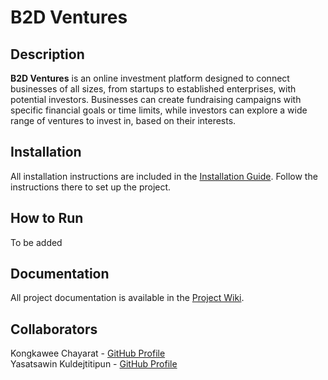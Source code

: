 # B2D Ventures
## Description
**B2D Ventures** is an online investment platform designed to connect businesses of all sizes, from startups to established enterprises, with potential investors. Businesses can create fundraising campaigns with specific financial goals or time limits, while investors can explore a wide range of ventures to invest in, based on their interests.

## Installation
All installation instructions are included in the [Installation Guide](Installation.md). Follow the instructions there to set up the project.

## How to Run
To be added


## Documentation
All project documentation is available in the [Project Wiki](https://github.com/Kongkawee/B2D-Ventures/wiki).

## Collaborators
Kongkawee Chayarat - [GitHub Profile](https://github.com/Kongkawee) \
Yasatsawin Kuldejtitipun - [GitHub Profile](https://github.com/Nuafah)
